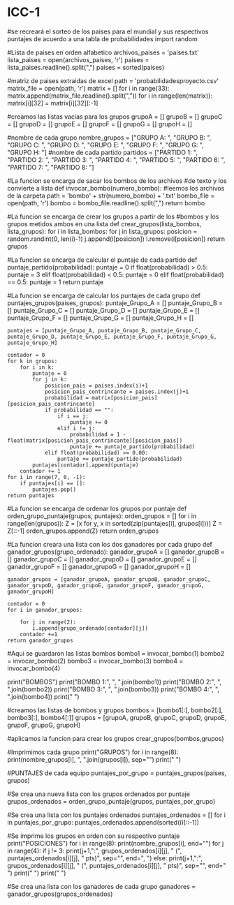 # ICC-1 
#se recreará el sorteo de los paises para el mundial y sus respectivos puntajes de acuerdo a una tabla de probabilidades
import random

#Lista de paises en orden alfabetico
archivos_paises = 'paises.txt'
lista_paises = open(archivos_paises, 'r')
paises = lista_paises.readline().split(",")
paises = sorted(paises)

#matriz de paises extraidas de excel
path = 'probabilidadesproyecto.csv'
matrix_file = open(path, 'r')
matrix = []
for i in range(33):
    matrix.append(matrix_file.readline().split(","))
for i in range(len(matrix)):
    matrix[i][32] = matrix[i][32][:-1]

#creamos las listas vacias para los grupos
grupoA = []
grupoB = []
grupoC = []
grupoD = []
grupoE = []
grupoF = []
grupoG = []
grupoH = []

#nombre de cada grupo
nombre_grupos = ["GRUPO A: ", "GRUPO B: ", "GRUPO C: ", "GRUPO D: ", "GRUPO E: ", "GRUPO F: ", "GRUPO G: ", "GRUPO H: "]
#nombre de cada partido
partidos = ["PARTIDO 1: ", "PARTIDO 2: ", "PARTIDO 3: ", "PARTIDO 4: ", "PARTIDO 5: ", "PARTIDO 6: ", "PARTIDO 7: ", "PARTIDO 8: "]

#La funcion se encarga de sacar los bombos de los archivos
#de texto y los convierte a lista
def invocar_bombo(numero_bombo):
    #leemos los archivos de la carpeta
    path = 'bombo' + str(numero_bombo) + '.txt'
    bombo_file = open(path, 'r')
    bombo = bombo_file.readline().split(",")
    return bombo

#La funcion se encarga de crear los grupos a partir de los
#bombos y los grupos metidos ambos en una lista
def crear_grupos(lista_bombos, lista_grupos):
    for i in lista_bombos:
        for j in lista_grupos:
            posicion = random.randint(0, len(i)-1)
            j.append(i[posicion])
            i.remove(i[posicion])
    return grupos

#La funcion se encarga de calcular el puntaje de cada partido
def puntaje_partido(probabilidad):
    puntaje = 0
    if float(probabilidad) > 0.5:
        puntaje = 3
    elif float(probabilidad) < 0.5:
        puntaje = 0
    elif float(probabilidad) == 0.5:
        puntaje = 1
    return puntaje

#La funcion se encarga de calcular los puntajes de cada grupo
def puntajes_grupos(paises, grupos):
    puntaje_Grupo_A = []
    puntaje_Grupo_B = []
    puntaje_Grupo_C = []
    puntaje_Grupo_D = []
    puntaje_Grupo_E = []
    puntaje_Grupo_F = []
    puntaje_Grupo_G = []
    puntaje_Grupo_H = []

    puntajes = [puntaje_Grupo_A, puntaje_Grupo_B, puntaje_Grupo_C, puntaje_Grupo_D, puntaje_Grupo_E, puntaje_Grupo_F, puntaje_Grupo_G, puntaje_Grupo_H]

    contador = 0
    for k in grupos:
        for i in k:
            puntaje = 0
            for j in k:
                posicion_pais = paises.index(i)+1
                posicion_pais_contrincante = paises.index(j)+1
                probabilidad = matrix[posicion_pais][posicion_pais_contrincante]
                if probabilidad == "":
                    if i == j:
                        puntaje += 0
                    elif i != j:
                        probabilidad = 1 - float(matrix[posicion_pais_contrincante][posicion_pais])
                        puntaje += puntaje_partido(probabilidad)
                elif float(probabilidad) >= 0.00:
                    puntaje += puntaje_partido(probabilidad)
            puntajes[contador].append(puntaje)
        contador += 1
    for i in range(7, 0, -1):
        if puntajes[i] == []:
            puntajes.pop()
    return puntajes

#La funcion se encarga de ordenar los grupos por puntaje
def orden_grupo_puntaje(grupos, puntajes):
    orden_grupos = []
    for i in range(len(grupos)):
        Z = [x for y, x in sorted(zip(puntajes[i], grupos[i]))]
        Z = Z[::-1]
        orden_grupos.append(Z)
    return orden_grupos

#La funcion creara una lista con los dos ganadores por cada grupo
def ganador_grupos(grupo_ordenado):
    ganador_grupoA = []
    ganador_grupoB = []
    ganador_grupoC = []
    ganador_grupoD = []
    ganador_grupoE = []
    ganador_grupoF = []
    ganador_grupoG = []
    ganador_grupoH = []

    ganador_grupos = [ganador_grupoA, ganador_grupoB, ganador_grupoC, ganador_grupoD, ganador_grupoE, ganador_grupoF, ganador_grupoG, ganador_grupoH]

    contador = 0
    for i in ganador_grupos:

        for j in range(2):
            i.append(grupo_ordenado[contador][j])
        contador +=1
    return ganador_grupos

#Aqui se guardaron las listas bombos
bombo1 = invocar_bombo(1)
bombo2 = invocar_bombo(2)
bombo3 = invocar_bombo(3)
bombo4 = invocar_bombo(4)

print("BOMBOS")
print("BOMBO 1:", ", ".join(bombo1))
print("BOMBO 2:", ", ".join(bombo2))
print("BOMBO 3:", ", ".join(bombo3))
print("BOMBO 4:", ", ".join(bombo4))
print(" ")

#creamos las listas de bombos y grupos
bombos = [bombo1[:], bombo2[:], bombo3[:], bombo4[:]]
grupos = [grupoA, grupoB, grupoC, grupoD, grupoE, grupoF, grupoG, grupoH]

#aplicamos la funcion para crear los grupos
crear_grupos(bombos,grupos)

#Imprimimos cada grupo
print("GRUPOS")
for i in range(8):
    print(nombre_grupos[i], ", ".join(grupos[i]), sep="")
print(" ")

#PUNTAJES de cada equipo
puntajes_por_grupo = puntajes_grupos(paises, grupos)

#Se crea una nueva lista con los grupos ordenados por puntaje
grupos_ordenados = orden_grupo_puntaje(grupos, puntajes_por_grupo)

#Se crea una lista con los puntajes ordenados
puntajes_ordenados = []
for i in puntajes_por_grupo:
    puntajes_ordenados.append(sorted(i)[::-1])

#Se imprime los grupos en orden con su respeotivo puntaje
print("POSICIONES")
for i in range(8):
    print(nombre_grupos[i], end="")
    for j in range(4):
        if j != 3:
            print(j+1,":", grupos_ordenados[i][j], " (", puntajes_ordenados[i][j], " pts)", sep="", end=", ")
        else:
            print(j+1,":", grupos_ordenados[i][j], " (", puntajes_ordenados[i][j], " pts)", sep="", end=" ")
    print(" ")
print(" ")

#Se crea una lista con los ganadores de cada grupo
ganadores = ganador_grupos(grupos_ordenados)
